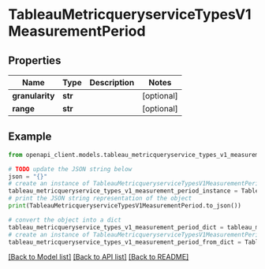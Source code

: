 # TableauMetricqueryserviceTypesV1MeasurementPeriod


## Properties

Name | Type | Description | Notes
------------ | ------------- | ------------- | -------------
**granularity** | **str** |  | [optional] 
**range** | **str** |  | [optional] 

## Example

```python
from openapi_client.models.tableau_metricqueryservice_types_v1_measurement_period import TableauMetricqueryserviceTypesV1MeasurementPeriod

# TODO update the JSON string below
json = "{}"
# create an instance of TableauMetricqueryserviceTypesV1MeasurementPeriod from a JSON string
tableau_metricqueryservice_types_v1_measurement_period_instance = TableauMetricqueryserviceTypesV1MeasurementPeriod.from_json(json)
# print the JSON string representation of the object
print(TableauMetricqueryserviceTypesV1MeasurementPeriod.to_json())

# convert the object into a dict
tableau_metricqueryservice_types_v1_measurement_period_dict = tableau_metricqueryservice_types_v1_measurement_period_instance.to_dict()
# create an instance of TableauMetricqueryserviceTypesV1MeasurementPeriod from a dict
tableau_metricqueryservice_types_v1_measurement_period_from_dict = TableauMetricqueryserviceTypesV1MeasurementPeriod.from_dict(tableau_metricqueryservice_types_v1_measurement_period_dict)
```
[[Back to Model list]](../README.md#documentation-for-models) [[Back to API list]](../README.md#documentation-for-api-endpoints) [[Back to README]](../README.md)


